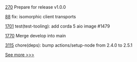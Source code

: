 
[270](https://github.com/hyperledger-labs/fablo/pull/270) Prepare for release v1.0.0

[88](https://github.com/hyperledger/iroha-javascript/pull/88) fix: isomorphic client transports

[1701](https://github.com/hyperledger/cactus/pull/1701) test(test-tooling): add corda 5 aio image #1479

[1770](https://github.com/hyperledger/iroha/pull/1770) Merge develop into main

[3115](https://github.com/hyperledger/aries-framework-go/pull/3115) chore(deps): bump actions/setup-node from 2.4.0 to 2.5.1


[See more >>>](https://start-here.hyperledger.org/pull-requests)
